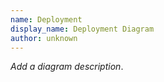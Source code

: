 ```yaml
---
name: Deployment
display_name: Deployment Diagram
author: unknown
---
```

_Add a diagram description_.
